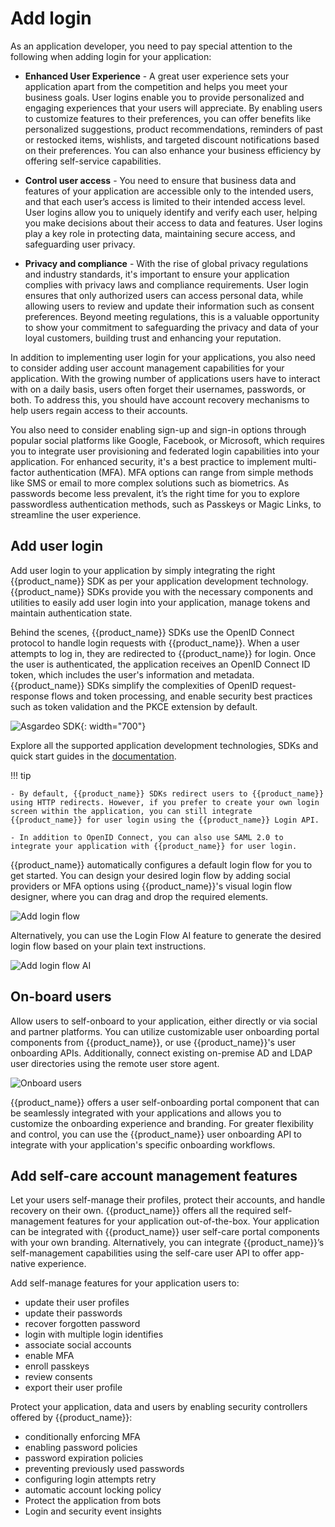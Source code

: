 # Add login

As an application developer, you need to pay special attention to the following when adding login for your application:

- **Enhanced User Experience** -  A great user experience sets your application apart from the competition and helps you meet your business goals. User logins enable you to provide personalized and engaging experiences that your users will appreciate. By enabling users to customize features to their preferences, you can offer benefits like personalized suggestions, product recommendations, reminders of past or restocked items, wishlists, and targeted discount notifications based on their preferences. You can also enhance your business efficiency by offering self-service capabilities.    

- **Control user access** - You need to ensure that business data and features of your application are accessible only to the intended users, and that each user’s access is limited to their intended access level. User logins allow you to uniquely identify and verify each user, helping you make decisions about their access to data and features. User logins play a key role in protecting data, maintaining secure access, and safeguarding user privacy.  

- **Privacy and compliance** - With the rise of global privacy regulations and industry standards, it's important to ensure your application complies with privacy laws and compliance requirements. User login ensures that only authorized users can access personal data, while allowing users to review and update their information such as consent preferences. Beyond meeting regulations, this is a valuable opportunity to show your commitment to safeguarding the privacy and data of your loyal customers, building trust and enhancing your reputation.

In addition to implementing user login for your applications, you also need to consider adding user account management capabilities for your application. With the growing number of applications users have to interact with on a daily basis, users often forget their usernames, passwords, or both. To address this, you should have account recovery mechanisms to help users regain access to their accounts.

You also need to consider enabling sign-up and sign-in options through popular social platforms like Google, Facebook, or Microsoft, which requires you to integrate user provisioning and federated login capabilities into your application. For enhanced security, it's a best practice to implement multi-factor authentication (MFA). MFA options can range from simple methods like SMS or email to more complex solutions such as biometrics. As passwords become less prevalent, it’s the right time for you to explore passwordless authentication methods, such as Passkeys or Magic Links, to streamline the user experience.


## Add user login 

Add user login to your application by simply integrating the right {{product_name}} SDK as per your application development technology. {{product_name}} SDKs provide you with the necessary components and utilities to easily add user login into your application, manage tokens and maintain authentication state. 

Behind the scenes, {{product_name}} SDKs use the OpenID Connect protocol to handle login requests with {{product_name}}. When a user attempts to log in, they are redirected to {{product_name}} for login. Once the user is authenticated, the application receives an OpenID Connect ID token, which includes the user's information and metadata. {{product_name}} SDKs simplify the complexities of OpenID request-response flows and token processing, and enable security best practices such as token validation and the PKCE extension by default.

![Asgardeo SDK]({{base_path}}/assets/img/concepts/asgardeo-sdk.png){: width="700"}

Explore all the supported application development technologies, SDKs and quick start guides in the [documentation]({{base_path}}/integrations/).

!!! tip
    
    - By default, {{product_name}} SDKs redirect users to {{product_name}} using HTTP redirects. However, if you prefer to create your own login screen within the application, you can still integrate {{product_name}} for user login using the {{product_name}} Login API.

    - In addition to OpenID Connect, you can also use SAML 2.0 to integrate your application with {{product_name}} for user login.


{{product_name}} automatically configures a default login flow for you to get started. You can design your desired login flow by adding social providers or MFA options using {{product_name}}'s visual login flow designer, where you can drag and drop the required elements.

![Add login flow]({{base_path}}/assets/img/concepts/login-flow.png)

Alternatively, you can use the Login Flow AI feature to generate the desired login flow based on your plain text instructions.

![Add login flow AI]({{base_path}}/assets/img/concepts/login-flow-ai.png)


## On-board users 

Allow users to self-onboard to your application, either directly or via social and partner platforms. You can utilize customizable user onboarding portal components from {{product_name}}, or use {{product_name}}'s user onboarding APIs. Additionally, connect existing on-premise AD and LDAP user directories using the remote user store agent.


![Onboard users]({{base_path}}/assets/img/concepts/asgardeo-user-stores.png)

{{product_name}} offers a user self-onboarding portal component that can be seamlessly integrated with your applications and allows you to customize the onboarding experience and branding. For greater flexibility and control, you can use the {{product_name}} user onboarding API to integrate with your application's specific onboarding workflows.  


## Add self-care account management features  

Let your users self-manage their profiles, protect their accounts, and handle recovery on their own. {{product_name}} offers all the required self-management features for your application out-of-the-box. Your application can be integrated with {{product_name}} user self-care portal components with your own branding. Alternatively, you can integrate {{product_name}}’s self-management capabilities using the self-care user API to offer app-native experience.  

Add self-manage features for your application users to: 

- update their user profiles
- update their passwords 
- recover forgotten password 
- login with multiple login identifies 
- associate social accounts 
- enable MFA 
- enroll passkeys 
- review consents 
- export their user profile 


Protect your application, data and users by enabling security controllers offered by {{product_name}}:

- conditionally enforcing MFA
- enabling password policies 
- password expiration policies 
- preventing previously used passwords 
- configuring login attempts retry 
- automatic account locking policy 
- Protect the application from bots   
- Login and security event insights 














